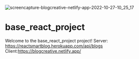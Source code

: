 ![screencapture-blogcreative-netlify-app-2022-10-27-10_25_17](https://user-images.githubusercontent.com/26792185/198232049-7e2d8102-bcba-4451-86ec-87f15dfd6251.png)
# base_react_project

Welcome to the base_react_project project!
Server: https://reactsmartblog.herokuapp.com/api/blogs
Client:https://blogcreative.netlify.app/
